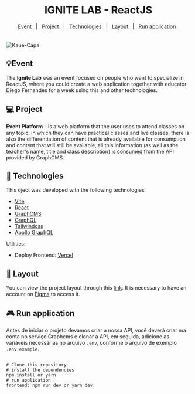 <h1 align="center" >IGNITE LAB - ReactJS </h1>

<div align="center">
  <a href="https://github.com/kkkaue/Ignite-Lab#event">Event &nbsp</a> |
  <a href="https://github.com/kkkaue/Ignite-Lab#-project">&nbsp Project &nbsp</a> |
  <a href="https://github.com/kkkaue/Ignite-Lab#-technologies">&nbsp Technologies &nbsp</a> |
  <a href="https://github.com/kkkaue/Ignite-Lab#-layout">&nbsp Layout &nbsp</a> |
  <a href="https://github.com/kkkaue/Ignite-Lab#-run-application">&nbsp Run application &nbsp</a>
</div>
<br><br>

<img align="center" alt="Kaue-Capa" src="https://github.com/rodrigorgtic/event-platform/raw/main/.github/cover.png">

<h2>💡Event</h2>
<p>
  The <strong>Ignite Lab</strong> was an event focused on people who want to specialize in ReactJS, where you could create a web application together with educator Diego Fernandes for a week using this and other technologies.
</p>

<h2>💻 Project</h2>
<p>
  <strong>Event Platform</strong> - is a web platform that the user uses to attend classes on any topic, in which they can have practical classes and live classes, there is also the differentiation of content that is already available for consumption and content that will still be available, all this information (as well as the teacher's name, title and class description) is consumed from the API provided by GraphCMS.
</p>


<h2>🚀 Technologies</h2>
<p>
  This oject was developed with the following technologies:
</p>
<ul>
  <li><a href="https://vitejs.dev/">Vite</a></li>
  <li><a href="https://pt-br.reactjs.org/">React</a></li>
  <li><a href="https://graphcms.com/">GraphCMS</a></li>
  <li><a href="https://graphql.org/">GraphQL</a></li>
  <li><a href="https://tailwindcss.com/">Tailwindcss</a></li>
  <li><a href="https://www.apollographql.com/">Apollo GraphQL</a></li>
</ul>
<p>
  Utilities:
</p>
<ul>
  <li>Deploy Frontend: <a href="https://vercel.com/">Vercel</a></li>
</ul>


<h2>🔖 Layout</h2>
<p>
  You can view the project layout through this <a href="https://www.figma.com/community/file/1120711251998877938">link</a>. It is necessary to have an account on <a    href="https://figma.com/">Figma</a> to access it.
</p>

<h2>🎮 Run application</h2>

Antes de iniciar o projeto devamos criar a nossa API, você deverá criar ma conta no serviço Graphcms e clonar a API, em seguida, adicione as variáveis necessárias no arquivo `.env`, conforme o arquivo de exemplo `.env.example`. 

```star

# Clone this repository
# install the dependencies
npm install or yarn
# run application
frontend: npm run dev or yarn dev

```

